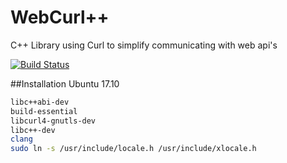# WebCurl++
C++ Library using Curl to simplify communicating with web api's 

[![Build Status](https://travis-ci.org/felix-hellman/WebCurl.svg?branch=master)](https://travis-ci.org/felix-hellman/WebCurl)

##Installation Ubuntu 17.10
```bash
libc++abi-dev
build-essential
libcurl4-gnutls-dev
libc++-dev
clang
sudo ln -s /usr/include/locale.h /usr/include/xlocale.h
```
